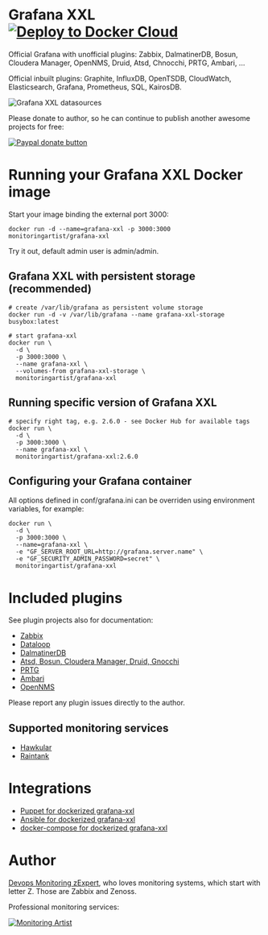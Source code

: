 # Grafana XXL [![Deploy to Docker Cloud](https://files.cloud.docker.com/images/deploy-to-dockercloud.svg)](https://cloud.docker.com/stack/deploy/?repo=https://github.com/monitoringartist/grafana-xxl)

Official Grafana with unofficial plugins: Zabbix, DalmatinerDB, Bosun,
Cloudera Manager, OpenNMS, Druid, Atsd, Chnocchi, PRTG, Ambari, ...

Official inbuilt plugins: Graphite, InfluxDB, OpenTSDB, CloudWatch,
Elasticsearch, Grafana, Prometheus, SQL, KairosDB.

![Grafana XXL datasources](https://raw.githubusercontent.com/monitoringartist/grafana-xxl/master/doc/grafana-xxl-datasources.png)

Please donate to author, so he can continue to publish another awesome projects
for free:

[![Paypal donate button](http://jangaraj.com/img/github-donate-button02.png)](https://www.paypal.com/cgi-bin/webscr?cmd=_s-xclick&hosted_button_id=8LB6J222WRUZ4)

# Running your Grafana XXL Docker image

Start your image binding the external port 3000:

    docker run -d --name=grafana-xxl -p 3000:3000 monitoringartist/grafana-xxl

Try it out, default admin user is admin/admin.

## Grafana XXL with persistent storage (recommended)

    # create /var/lib/grafana as persistent volume storage
    docker run -d -v /var/lib/grafana --name grafana-xxl-storage busybox:latest

    # start grafana-xxl
    docker run \
      -d \
      -p 3000:3000 \
      --name grafana-xxl \
      --volumes-from grafana-xxl-storage \
      monitoringartist/grafana-xxl

## Running specific version of Grafana XXL

    # specify right tag, e.g. 2.6.0 - see Docker Hub for available tags
    docker run \
      -d \
      -p 3000:3000 \
      --name grafana-xxl \
      monitoringartist/grafana-xxl:2.6.0
      
## Configuring your Grafana container

All options defined in conf/grafana.ini can be overriden using environment
variables, for example:

    docker run \
      -d \
      -p 3000:3000 \
      --name=grafana-xxl \
      -e "GF_SERVER_ROOT_URL=http://grafana.server.name" \
      -e "GF_SECURITY_ADMIN_PASSWORD=secret" \
      monitoringartist/grafana-xxl
      
# Included plugins

See plugin projects also for documentation:

- [Zabbix](https://github.com/alexanderzobnin/grafana-zabbix)
- [Dataloop](https://github.com/dataloop/grafana-plugin)
- [DalmatinerDB](https://github.com/dalmatinerdb/dalmatiner-grafana-plugin)
- [Atsd, Bosun, Cloudera Manager, Druid, Gnocchi](https://github.com/grafana/grafana-plugins)
- [PRTG](https://github.com/neuralfraud/grafana-prtg)
- [Ambari](https://github.com/u39kun/ambari-grafana)
- [OpenNMS](https://github.com/OpenNMS/grafana)

Please report any plugin issues directly to the author.

## Supported monitoring services
 
- [Hawkular](http://www.hawkular.org/docs/components/metrics/grafana_integration.html)
- [Raintank](http://raintank.io/docs/litmus/raintank-datasource/)

Integrations
============

* [Puppet for dockerized grafana-xxl](https://github.com/monitoringartist/grafana-xxl/blob/master/puppet.md)
* [Ansible for dockerized grafana-xxl](https://github.com/monitoringartist/grafana-xxl/blob/master/ansible.md)
* [docker-compose for dockerized grafana-xxl](https://github.com/monitoringartist/grafana-xxl/blob/master/docker-compose.yml)


# Author

[Devops Monitoring zExpert](http://www.jangaraj.com 'DevOps / Docker / Kubernetes / Zabbix / Zenoss / Monitoring'), who loves monitoring
systems, which start with letter Z. Those are Zabbix and Zenoss.

Professional monitoring services:

[![Monitoring Artist](http://monitoringartist.com/img/github-monitoring-artist-logo.jpg)](http://www.monitoringartist.com 'DevOps / Docker / Kubernetes / Zabbix / Zenoss / Monitoring')
